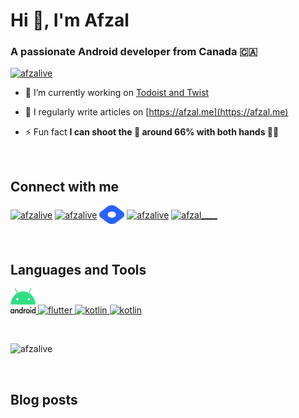 <h1 align="left">Hi 👋, I'm Afzal</h1>
<h3 align="left">A passionate Android developer from Canada 🇨🇦</h3>

<p align="left"> <a href="https://github.com/ryo-ma/github-profile-trophy"><img src="https://github-profile-trophy.vercel.app/?username=afzalive&theme=nord" alt="afzalive" /></a> </p>

- 🔭 I’m currently working on [Todoist and Twist](doist.com/)

- 📝 I regularly write articles on [https://afzal.me](https://afzal.me)

- ⚡ Fun fact **I can shoot the 🏀 around 66% with both hands 👐🏽**

<br>

## Connect with me

<p align="left">
<a href="https://twitter.com/afzalive" target="blank"><img align="center" src="https://raw.githubusercontent.com/rahuldkjain/github-profile-readme-generator/master/src/images/icons/Social/twitter.svg" alt="afzalive" height="30" width="40" /></a>
<a href="https://linkedin.com/in/afzalive" target="blank"><img align="center" src="https://raw.githubusercontent.com/rahuldkjain/github-profile-readme-generator/master/src/images/icons/Social/linked-in-alt.svg" alt="afzalive" height="30" width="40" /></a>
<a href="https://hashnode.com/@afzal" target="blank"><img align="center" src="https://raw.githubusercontent.com/afzalive/afzalive/main/hashnode-logo.svg" alt="@afzal" height="30" width="40" /></a>
<a href="https://www.youtube.com/c/afzalive" target="blank"><img align="center" src="https://raw.githubusercontent.com/rahuldkjain/github-profile-readme-generator/master/src/images/icons/Social/youtube.svg" alt="afzalive" height="30" width="40" /></a>
<a href="https://www.twitch.tv/afzal____" target="blank"><img align="center" src="https://raw.githubusercontent.com/rahuldkjain/github-profile-readme-generator/master/src/images/icons/Social/twitch.svg" alt="afzal____" height="30" width="40" /></a>
</p>

<br>

## Languages and Tools

<p align="left"> <a href="https://developer.android.com" target="_blank" rel="noreferrer"> <img src="https://raw.githubusercontent.com/afzalive/afzalive/main/android-logo.svg" alt="android" width="40" height="40"/> </a> <a href="https://flutter.dev" target="_blank" rel="noreferrer"> <img src="https://www.vectorlogo.zone/logos/flutterio/flutterio-icon.svg" alt="flutter" width="40" height="40"/> </a> <a href="https://kotlinlang.org" target="_blank" rel="noreferrer"> <img src="https://www.vectorlogo.zone/logos/kotlinlang/kotlinlang-icon.svg" alt="kotlin" width="40" height="40"/> </a> <a href="https://gradle.org" target="_blank" rel="noreferrer"> <img src="https://www.vectorlogo.zone/logos/gradle/gradle-icon.svg" alt="kotlin" width="40" height="40"/> </a> </p>

<br>

<p>
<img src="https://github-readme-stats.vercel.app/api?username=afzalive&show_icons=true&theme=blueberry&locale=en" alt="afzalive" />
</p>

<br>

## Blog posts

<!-- BLOG-POST-LIST:START -->
<!-- BLOG-POST-LIST:END -->

